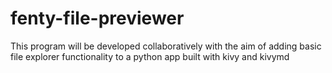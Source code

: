 # fenty-file-previewer
This program will be developed collaboratively with the aim of adding basic file explorer functionality to a python app built with kivy and kivymd
